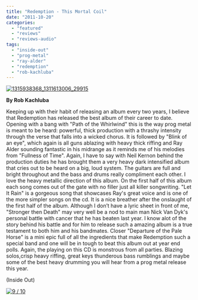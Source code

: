 ```yaml
---
title: "Redemption - This Mortal Coil"
date: "2011-10-20"
categories: 
  - "featured"
  - "reviews"
  - "reviews-audio"
tags: 
  - "inside-out"
  - "prog-metal"
  - "ray-alder"
  - "redemption"
  - "rob-kachluba"
---
```


[![](http://www.hellbound.ca/wp-content/uploads/2011/10/1315938368_1311613006_29915.jpg "1315938368_1311613006_29915")](http://www.hellbound.ca/wp-content/uploads/2011/10/1315938368_1311613006_29915.jpg)

**By Rob Kachluba**

Keeping up with their habit of releasing an album every two years, I believe that Redemption has released the best album of their career to date. Opening with a bang with "Path of the Whirlwind" this is the way prog metal is meant to be heard: powerful, thick production with a thrashy intensity through the verse that falls into a wicked chorus. It is followed by "Blink of an eye", which again is all guns ablazing with heavy thick riffing and Ray Alder sounding fantastic in his midrange as it reminds me of his melodies from "Fullness of Time". Again, I have to say with Neil Kernon behind the production duties he has brought them a very heavy dark intensified album that cries out to be heard on a big, loud system. The guitars are full and bright throughout and the bass and drums really compliment each other. I love the heavy metallic direction of this album. On the first half of this album each song comes out of the gate with no filler just all killer songwriting. "Let It Rain" is a gorgeous song that showcases Ray's great voice and is one of the more simpler songs on the cd. It is a nice breather after the onslaught of the first half of the album. Although I don’t have a lyric sheet in front of me, "Stronger then Death" may very well be a nod to main man Nick Van Dyk's personal battle with cancer that he has beaten last year. I know alot of the story behind his battle and for him to release such a amazing album is a true testament to both him and his bandmates. Closer "Departure of the Pale Horse" is a mini epic full of all the ingredients that make Redemption such a special band and one will be in tough to beat this album out at year end polls. Again, the playing on this CD is monstrous from all parties. Blazing solos,crisp heavy riffing, great keys thunderous bass rumblings and maybe some of the best heavy drumming you will hear from a prog metal release this year.

(Inside Out)

[![](http://www.hellbound.ca/wp-content/uploads/2009/05/review9.png "9 / 10")](http://www.hellbound.ca/wp-content/uploads/2009/05/review9.png)
